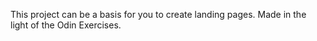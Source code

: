 This project can be a basis for you to create landing pages. Made in the light of the Odin Exercises.